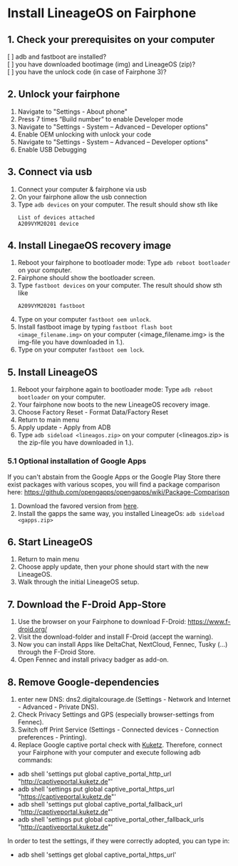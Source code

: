 
# Install LineageOS on Fairphone

## 1. Check your prerequisites on your computer
[ ] adb and fastboot are installed?  
[ ] you have downloaded bootimage (img) and LineageOS (zip)?  
[ ] you have the unlock code (in case of Fairphone 3)?  

## 2. Unlock your fairphone
1. Navigate to "Settings - About phone"
1. Press 7 times “Build number” to enable Developer mode
1. Navigate to "Settings - System – Advanced – Developer options"
1. Enable OEM unlocking with unlock your code
1. Navigate to "Settings - System – Advanced – Developer options"
1. Enable USB Debugging

## 3. Connect via usb
1. Connect your computer & fairphone via usb
1. On your fairphone allow the usb connection
1. Type `adb devices` on your computer. The result should show sth like   
   ```
   List of devices attached
   A209VYM20201	device
   ```

## 4. Install LinegaeOS recovery image
1. Reboot your fairphone to bootloader mode: Type `adb reboot bootloader` on your computer.
1. Fairphone should show the bootloader screen.
1. Type `fastboot devices` on your computer. The result should show sth like
   ```
   A209VYM20201	fastboot
   ```
1. Type on your computer `fastboot oem unlock`.
1. Install fastboot image by typing `fastboot flash boot <image_filename.img>` on your computer (<image_filename.img> is the img-file you have downloaded in 1.).
1. Type on your computer `fastboot oem lock`.

## 5. Install LineageOS
1. Reboot your fairphone again to bootloader mode: Type `adb reboot bootloader` on your computer.
1. Your fairphone now boots to the new LineageOS recovery image.
1. Choose Factory Reset - Format Data/Factory Reset
1. Return to main menu
1. Apply update - Apply from ADB
1. Type `adb sideload <lineagos.zip>` on your computer (<lineagos.zip> is the zip-file you have downloaded in 1.).

### 5.1 Optional installation of Google Apps
If you can't abstain from the Google Apps or the Google Play Store there exist packages with various scopes, you will find a package comparison here: https://github.com/opengapps/opengapps/wiki/Package-Comparison
1. Download the favored version from [here](https://opengapps.org/).
1. Install the gapps the same way, you installed LineageOs: `adb sideload <gapps.zip>`

## 6. Start LineageOS
1. Return to main menu
1. Choose apply update, then your phone should start with the new LineageOS.
1. Walk through the initial LineageOS setup.

## 7. Download the F-Droid App-Store
1. Use the browser on your Fairphone to download F-Droid: https://www.f-droid.org/
1. Visit the download-folder and install F-Droid (accept the warning).
1. Now you can install Apps like DeltaChat, NextCloud, Fennec, Tusky (...) through the F-Droid Store.
1. Open Fennec and install privacy badger as add-on.


## 8. Remove Google-dependencies
1. enter new DNS: dns2.digitalcourage.de (Settings - Network and Internet - Advanced - Private DNS).
1. Check Privacy Settings and GPS (especially browser-settings from Fennec).
1. Switch off Print Service (Settings - Connected devices - Connection preferences - Printing).
1. Replace Google captive portal check with [Kuketz](https://www.kuketz-blog.de/android-captive-portal-check-204-http-antwort-von-captiveportal-kuketz-de/). Therefore, connect your Fairphone with your computer and execute following adb commands:
- adb shell 'settings put global captive_portal_http_url "http://captiveportal.kuketz.de"'
- adb shell 'settings put global captive_portal_https_url "https://captiveportal.kuketz.de"'
- adb shell 'settings put global captive_portal_fallback_url "http://captiveportal.kuketz.de"'
- adb shell 'settings put global captive_portal_other_fallback_urls "http://captiveportal.kuketz.de"'

In order to test the settings, if they were correctly adopted, you can type in:
- adb shell 'settings get global captive_portal_https_url'

